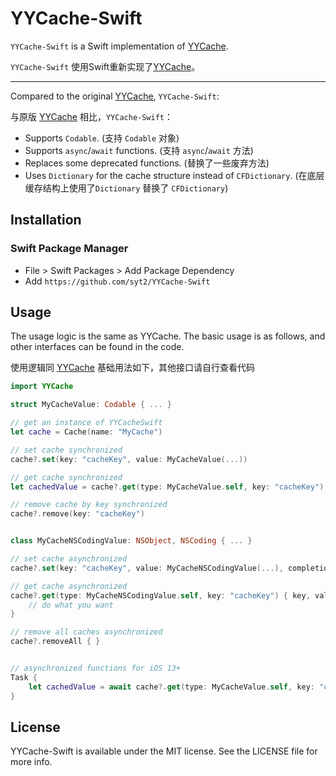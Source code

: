 # YYCache-Swift

`YYCache-Swift` is a Swift implementation of [YYCache](https://github.com/ibireme/YYCache).

`YYCache-Swift` 使用Swift重新实现了[YYCache](https://github.com/ibireme/YYCache)。


---

Compared to the original [YYCache](https://github.com/ibireme/YYCache), `YYCache-Swift`:

与原版 [YYCache](https://github.com/ibireme/YYCache) 相比，`YYCache-Swift`：
 - Supports `Codable`. (支持 `Codable` 对象)
 - Supports `async`/`await` functions. (支持 `async`/`await` 方法)
 - Replaces some deprecated functions. (替换了一些废弃方法)
 - Uses `Dictionary` for the cache structure instead of `CFDictionary`. (在底层缓存结构上使用了`Dictionary` 替换了 `CFDictionary`)


## Installation

### Swift Package Manager
- File > Swift Packages > Add Package Dependency
- Add `https://github.com/syt2/YYCache-Swift`

## Usage
The usage logic is the same as YYCache. 
The basic usage is as follows, and other interfaces can be found in the code.

使用逻辑同 [YYCache](https://github.com/ibireme/YYCache)
基础用法如下，其他接口请自行查看代码

``` swift
import YYCache

struct MyCacheValue: Codable { ... }

// get an instance of YYCacheSwift
let cache = Cache(name: "MyCache")

// set cache synchronized
cache?.set(key: "cacheKey", value: MyCacheValue(...))

// get cache synchronized
let cachedValue = cache?.get(type: MyCacheValue.self, key: "cacheKey")

// remove cache by key synchronized
cache?.remove(key: "cacheKey")


class MyCacheNSCodingValue: NSObject, NSCoding { ... }

// set cache asynchronized
cache?.set(key: "cacheKey", value: MyCacheNSCodingValue(...), completion: nil)

// get cache asynchronized
cache?.get(type: MyCacheNSCodingValue.self, key: "cacheKey") { key, value in
    // do what you want
}

// remove all caches asynchronized
cache?.removeAll { }


// asynchronized functions for iOS 13+
Task {
    let cachedValue = await cache?.get(type: MyCacheValue.self, key: "cacheKey")
}
```

## License

YYCache-Swift is available under the MIT license. See the LICENSE file for more info.
